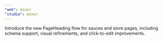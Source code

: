 ```yaml
---
"web": minor
"studio": minor
---
```


Introduce the new PageHeading flow for sauces and store pages, including schema support, visual refinements, and click-to-edit improvements.
